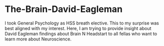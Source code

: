 # The-Brain-David-Eagleman
I took General Psychology as HSS breath elective. This to my surprise was best aligned with my interest. Here, I am trying to provide insight about David Eagleman findings about Brain N Headstart to all fellas who want to learn more about Neuroscience.
